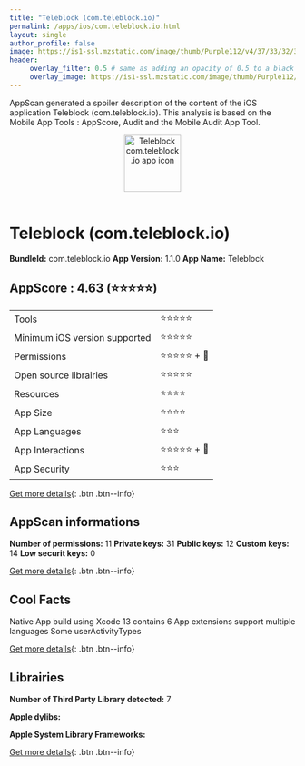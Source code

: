 ```yaml
---
title: "Teleblock (com.teleblock.io)"
permalink: /apps/ios/com.teleblock.io.html
layout: single
author_profile: false
image: https://is1-ssl.mzstatic.com/image/thumb/Purple112/v4/37/33/32/373332bb-1dbd-283c-8f16-059539713b88/AppIconLLC-1x_U007emarketing-0-10-0-85-220.png/512x512bb.jpg
header: 
     overlay_filter: 0.5 # same as adding an opacity of 0.5 to a black background
     overlay_image: https://is1-ssl.mzstatic.com/image/thumb/Purple112/v4/37/33/32/373332bb-1dbd-283c-8f16-059539713b88/AppIconLLC-1x_U007emarketing-0-10-0-85-220.png/512x512bb.jpg
---
```

AppScan generated a spoiler description of the content of the iOS application Teleblock (com.teleblock.io). This analysis is based on the Mobile App Tools : AppScore, Audit and the Mobile Audit App Tool.

  
  
<div style="text-align: center;"><img src="https://is1-ssl.mzstatic.com/image/thumb/Purple112/v4/37/33/32/373332bb-1dbd-283c-8f16-059539713b88/AppIconLLC-1x_U007emarketing-0-10-0-85-220.png/512x512bb.jpg" width="100" height="100" alt="Teleblock com.teleblock.io app icon"></div></br>
  
# Teleblock (com.teleblock.io)

**BundleId:** com.teleblock.io
**App Version:** 1.1.0
**App Name:** Teleblock


## AppScore : 4.63 (⭐️⭐️⭐️⭐️⭐️) 

<table>
<tr><td> Tools </td><td> ⭐️⭐️⭐️⭐️⭐️ </td></tr>
<tr><td> Minimum iOS version supported </td><td> ⭐️⭐️⭐️⭐️⭐️ </td></tr>
<tr><td> Permissions </td><td> ⭐️⭐️⭐️⭐️⭐️ + 🌟 </td></tr>
<tr><td> Open source librairies </td><td> ⭐️⭐️⭐️⭐️⭐️ </td></tr>
<tr><td> Resources </td><td> ⭐️⭐️⭐️⭐️ </td></tr>
<tr><td> App Size </td><td> ⭐️⭐️⭐️⭐️ </td></tr>
<tr><td> App Languages </td><td> ⭐️⭐️⭐️ </td></tr>
<tr><td> App Interactions </td><td> ⭐️⭐️⭐️⭐️⭐️ + 🌟 </td></tr>
<tr><td> App Security </td><td> ⭐️⭐️⭐️ </td></tr>
</table>

[Get more details](/pricing.html){: .btn .btn--info}  
  
## AppScan informations 

**Number of permissions:** 11
**Private keys:** 31
**Public keys:** 12
**Custom keys:** 14
**Low securit keys:** 0
  
[Get more details](/pricing.html){: .btn .btn--info}

## Cool Facts

Native App
build using Xcode 13
contains 6 App extensions
support multiple languages
Some userActivityTypes
  
[Get more details](/pricing.html){: .btn .btn--info}

## Librairies 
**Number of Third Party Library detected:** 7

**Apple dylibs:**


**Apple System Library Frameworks:**


  
[Get more details](/pricing.html){: .btn .btn--info}

